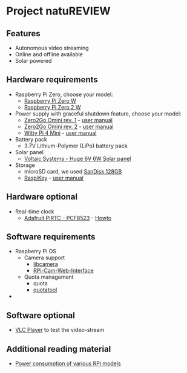 # Project natuREVIEW

## Features

*  Autonomous video streaming
*  Online and offline available
*  Solar powered

## Hardware requirements

*   Raspberry Pi Zero, choose your model:
    *   [Raspberry Pi Zero W](https://www.raspberrypi.com/products/raspberry-pi-zero-w/)
    *   [Raspberry Pi Zero 2 W](https://www.raspberrypi.com/products/raspberry-pi-zero-2-w/)
*   Power supply with graceful shutdown feature, choose your model:
    *   [Zero2Go Omini rev. 1](https://www.uugear.com/product/zero2go-rev1-omini-wide-input-range-multi-channel-power-supply-for-raspberry-pi/) - [user manual](http://www.uugear.com/doc/Zero2Go_Omini_UserManual.pdf)
    *   [Zero2Go Omini rev. 2](https://www.uugear.com/product/zero2go-omini-wide-input-range-multi-channel-power-supply-for-raspberry-pi/) - [user manual](https://www.uugear.com/doc/Zero2Go_Omini_Rev2_UserManual.pdf)
    *    [Witty Pi 4 Mini](https://www.uugear.com/product/witty-pi-4-mini/) - [user manual](https://www.uugear.com/doc/WittyPi4Mini_UserManual.pdf)
*   Battery pack
    *   3.7V Lithium-Polymer (LiPo) battery pack
*   Solar panel
    *   [Voltaic Systems - Huge 6V 6W Solar panel](https://www.adafruit.com/product/1525)
*   Storage
    *   microSD card, we used [SanDisk 128GB](https://www.westerndigital.com/products/memory-cards/sandisk-ultra-uhs-i-chromebook-microsd#SDSQUAB-128G-GN6FA)
    *   [RaspiKey](https://www.uugear.com/product/raspikey-plug-and-play-emmc-module-for-raspberry-pi/) - [user manual](http://www.uugear.com/doc/RasPiKey_UserManual.pdf) 

## Hardware optional

*   Real-time clock
    *   [Adafruit PiRTC - PCF8523](https://www.adafruit.com/product/3386) - [Howto](https://learn.adafruit.com/adding-a-real-time-clock-to-raspberry-pi)

## Software requirements

*   Raspberry Pi OS
    *   Camera support
        *   [libcamera](https://code.berrydejager.com/Libcamera-RTSP/)
        *   [RPi-Cam-Web-Interface](https://elinux.org/RPi-Cam-Web-Interface)
    *   Quota management
        *   quota
        *   [quotatool](https://github.com/ekenberg/quotatool)
*   

## Software optional

*   [VLC Player](https://www.videolan.org/vlc/) to test the video-stream

## Additional reading material

*   [Power consumption of various RPi models](https://circuitdigest.com/electronics-circuits/design-and-build-raspberry-pi-li-ion-batery-hat)
